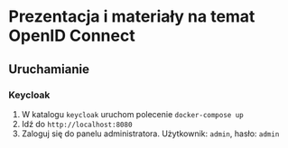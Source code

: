 # Prezentacja i materiały na temat OpenID Connect

## Uruchamianie

### Keycloak

1. W katalogu `keycloak` uruchom polecenie `docker-compose up`
2. Idź do `http://localhost:8080`
3. Zaloguj się do panelu administratora. Użytkownik: `admin`, hasło: `admin`

